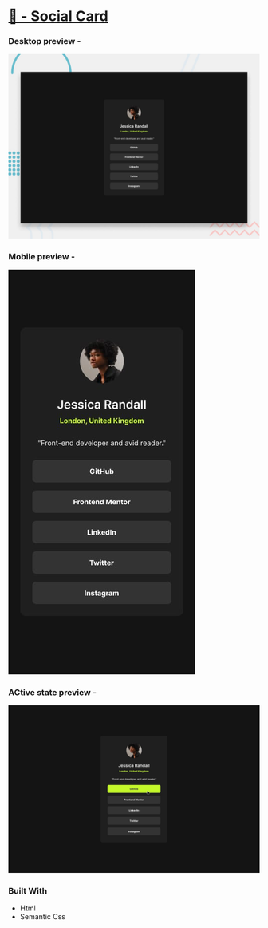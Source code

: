 # [🔗 - Social Card](https://opherx.github.io/Social-Card/)

### Desktop preview -

![alt text](./design/desktop-preview.jpg)

### Mobile preview -

![alt text](./design/mobile-design.jpg)

### ACtive state preview -

![alt text](./design/active-states.jpg)

### Built With 

- Html
- Semantic Css

